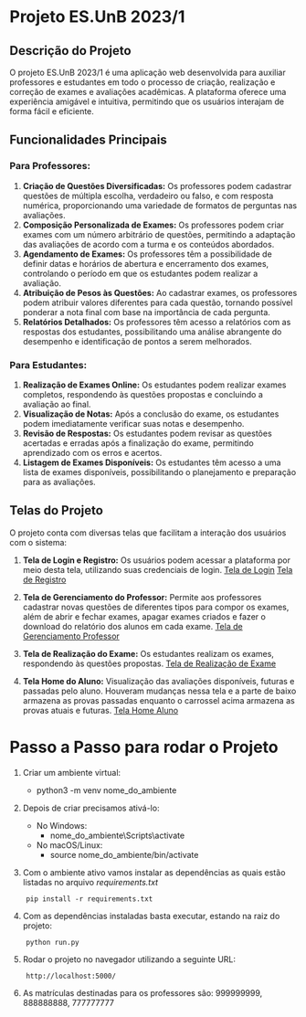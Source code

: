 # Projeto ES.UnB 2023/1

## Descrição do Projeto

O projeto ES.UnB 2023/1 é uma aplicação web desenvolvida para auxiliar professores e estudantes em todo o processo de criação, realização e correção de exames e avaliações acadêmicas. A plataforma oferece uma experiência amigável e intuitiva, permitindo que os usuários interajam de forma fácil e eficiente.

## Funcionalidades Principais

### Para Professores:

1. **Criação de Questões Diversificadas:** Os professores podem cadastrar questões de múltipla escolha, verdadeiro ou falso, e com resposta numérica, proporcionando uma variedade de formatos de perguntas nas avaliações.
2. **Composição Personalizada de Exames:** Os professores podem criar exames com um número arbitrário de questões, permitindo a adaptação das avaliações de acordo com a turma e os conteúdos abordados.
3. **Agendamento de Exames:** Os professores têm a possibilidade de definir datas e horários de abertura e encerramento dos exames, controlando o período em que os estudantes podem realizar a avaliação.
4. **Atribuição de Pesos às Questões:** Ao cadastrar exames, os professores podem atribuir valores diferentes para cada questão, tornando possível ponderar a nota final com base na importância de cada pergunta.
5. **Relatórios Detalhados:** Os professores têm acesso a relatórios com as respostas dos estudantes, possibilitando uma análise abrangente do desempenho e identificação de pontos a serem melhorados.

### Para Estudantes:

1. **Realização de Exames Online:** Os estudantes podem realizar exames completos, respondendo às questões propostas e concluindo a avaliação ao final.
2. **Visualização de Notas:** Após a conclusão do exame, os estudantes podem imediatamente verificar suas notas e desempenho.
3. **Revisão de Respostas:** Os estudantes podem revisar as questões acertadas e erradas após a finalização do exame, permitindo aprendizado com os erros e acertos.
4. **Listagem de Exames Disponíveis:** Os estudantes têm acesso a uma lista de exames disponíveis, possibilitando o planejamento e preparação para as avaliações.

## Telas do Projeto

O projeto conta com diversas telas que facilitam a interação dos usuários com o sistema:

1. **Tela de Login e Registro:** Os usuários podem acessar a plataforma por meio desta tela, utilizando suas credenciais de login.
   [Tela de Login](https://imgur.com/WYiUkCv)
   [Tela de Registro](https://imgur.com/3hvtJL0)

3. **Tela de Gerenciamento do Professor:** Permite aos professores cadastrar novas questões de diferentes tipos para compor os exames, além de abrir e fechar exames, apagar exames criados e fazer o download do relatório dos alunos em cada exame.
   [Tela de Gerenciamento Professor](https://imgur.com/OFAjvQo)

4. **Tela de Realização do Exame:** Os estudantes realizam os exames, respondendo às questões propostas.
   [Tela de Realização de Exame](https://imgur.com/srwvGUy)

5. **Tela Home do Aluno:** Visualização das avaliações disponíveis, futuras e passadas pelo aluno. Houveram mudanças nessa tela e a parte de baixo armazena as provas passadas enquanto o carrossel acima armazena as provas atuais e futuras.
   [Tela Home Aluno](https://imgur.com/tynuD8n)

# Passo a Passo para rodar o Projeto

1. Criar um ambiente virtual:
    - python3 -m venv nome_do_ambiente
2. Depois de criar precisamos ativá-lo:
    - No Windows:
      - nome_do_ambiente\Scripts\activate
    - No macOS/Linux:
      - source nome_do_ambiente/bin/activate

3. Com o ambiente ativo vamos instalar as dependências as quais estão listadas no arquivo *requirements.txt*
```shell
    pip install -r requirements.txt
```

4. Com as dependências instaladas basta executar, estando na raiz do projeto:
```shell
    python run.py
```
5. Rodar o projeto no navegador utilizando a seguinte URL:
```shell
    http://localhost:5000/
```

6. As matrículas destinadas para os professores são:
999999999, 888888888, 777777777
